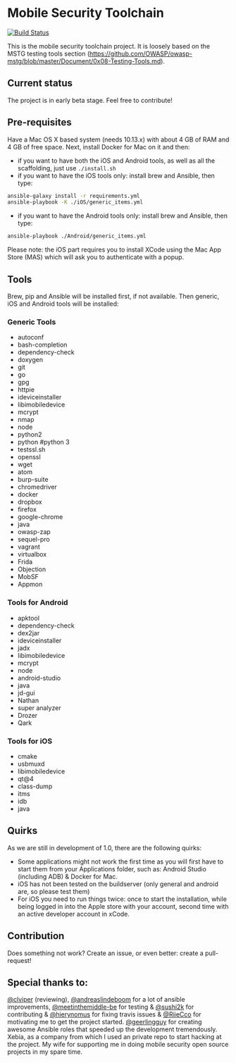 # Mobile Security Toolchain

[![Build Status](https://travis-ci.org/xebia/mobilehacktools.svg?branch=master)](https://travis-ci.org/xebia/mobilehacktools)

This is the mobile security toolchain project. It is loosely based on the MSTG testing tools section (https://github.com/OWASP/owasp-mstg/blob/master/Document/0x08-Testing-Tools.md).

## Current status
The project is in early beta stage. Feel free to contribute!

## Pre-requisites
Have a Mac OS X based system (needs 10.13.x) with about 4 GB of RAM and 4 GB of free space. Next, install Docker for Mac on it and then:

- if you want to have both the iOS and Android tools, as well as all the scaffolding, just use `./install.sh`
- if you want to have the iOS tools only: install brew and Ansible, then type:
```sh
ansible-galaxy install -r requirements.yml
ansible-playbook -K ./iOS/generic_items.yml
```

- if you want to have the Android tools only: install brew and Ansible, then type:
```sh
ansible-playbook ./Android/generic_items.yml
```

Please note: the iOS part requires you to install XCode using the Mac App Store (MAS) which will ask you to authenticate with a popup.

## Tools

Brew, pip and Ansible will be installed first, if not available. Then generic, iOS and Android tools will be installed:

### Generic Tools

  - autoconf
  - bash-completion
  - dependency-check
  - doxygen
  - git
  - go
  - gpg
  - httpie
  - ideviceinstaller
  - libimobiledevice
  - mcrypt
  - nmap
  - node
  - python2
  - python #python 3
  - testssl.sh
  - openssl
  - wget
  - atom
  - burp-suite
  - chromedriver
  - docker
  - dropbox
  - firefox
  - google-chrome
  - java
  - owasp-zap
  - sequel-pro
  - vagrant
  - virtualbox
  - Frida
  - Objection
  - MobSF
  - Appmon


### Tools for Android
- apktool
- dependency-check
- dex2jar
- ideviceinstaller
- jadx
- libimobiledevice
- mcrypt
- node
- android-studio
- java
- jd-gui
- Nathan
- super analyzer
- Drozer
- Qark

### Tools for iOS
- cmake
- usbmuxd
- libimobiledevice
- qt@4
- class-dump
- itms
- idb
- java

## Quirks
As we are still in development of 1.0, there are the following quirks:
- Some applications might not work the first time as you will first have to start them from your Applications folder, such as: Android Studio (including ADB) & Docker for Mac.
- iOS has not been tested on the buildserver (only general and android are, so please test them)
- For iOS you need to run things twice: once to start the installation, while being logged in into the Apple store with your account, second time with an active developer account in xCode.


## Contribution
Does something not work? Create an issue, or even better: create a pull-request!

## Special thanks to:
[@clviper](https://github.com/clviper) (reviewing), [@andreaslindeboom](https://github.com/andreaslindeboom) for a lot of ansible improvements, [@meetinthemiddle-be](https://github.com/meetinthemiddle-be) for testing & [@sushi2k](https://github.com/sushi2k) for contributing & [@hierynomus](https://github.com/hierynomus) for fixing travis issues & [@RiieCco](https://github.com/RiieCco) for motivating me to get the project started.
[@geerlingguy](https://github.com/geerlingguy) for creating awesome Ansible roles that speeded up the development tremendously.
Xebia, as a company from which I used an private repo to start hacking at the project.
My wife for supporting me in doing mobile security open source projects in my spare time.
